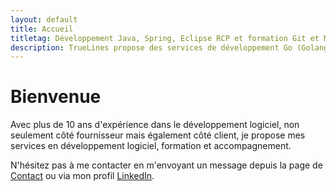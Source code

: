 ```yaml
---
layout: default
title: Accueil
titletag: Développement Java, Spring, Eclipse RCP et formation Git et Maven
description: TrueLines propose des services de développement Go (Golang), Java, Spring, Eclipse RCP et de formation Git
---
```


<!-- We've temporary closed main-content and container to have a full width intro -->    


<!--/div>
</div-->

<!--div class="slideshow-iframe" style="width:100%;display: flex; justify-content: center;" frameborder="0"
scrolling="no" onload="resizeIframe(this)" allowtransparency="true"/-->

<!--![Home](./assets/images/home/home.jpg "Home"){: width="100%" .center-image}-->
<!--<div class="home">-->
<!--    <img src="./assets/images/home/home.jpg" alt="Home" style="width:100%;"/>-->
<!--</div>-->

<div class="home-card">
    <h1>Bienvenue</h1>
    <p>Avec plus de 10 ans d'expérience dans le développement logiciel, non seulement côté fournisseur mais également
     côté client, je propose mes services en développement logiciel, formation et accompagnement.</p>
    <p>N'hésitez pas à me contacter en m'envoyant un message depuis la page de <a href="contact.html" target="_blank">Contact</a> ou via mon profil <a href="http://www.linkedin.com/in/FabriceFontenoy" target="_blank">LinkedIn</a>.</p>
</div>
